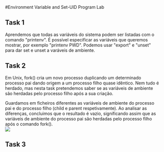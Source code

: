 #Environment Variable and Set-UID Program Lab

## Task 1

Aprendemos que todas as variáveis do sistema podem ser listadas com o comando "printenv". É possível especificar as variáveis que queremos mostrar, por exemplo "printenv PWD".
Podemos usar "export" e "unset" para dar set e unset a varáveis de ambiente.

## Task 2

Em Unix, fork() cria um novo processo duplicando um determinado processo pai dando origem a um processo filho quase idêntico. Nem tudo é herdado, mas nesta task pretendemos saber se as variáveis de ambiente são herdadas pelo processo filho após a sua criação.

Guardamos em ficheiros diferentes as variáveis de ambiente do processo pai e do processo filho (child e parent respetivamente). Ao analisar as diferenças, concluimos que o resultado é vazio, significando assim que as variáveis de ambiente do processo pai são herdadas pelo processo filho após o comando fork(). <br>
![](../pictures/Captura_de_ecrã_2023-10-10_182434.png) <br>

## Task 3
